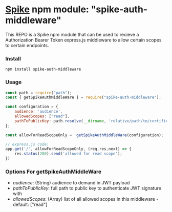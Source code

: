 # [Spike](https://github.com/rabiran/OSpike) npm module: "spike-auth-middleware"

This REPO is a Spike npm module that can be used to recieve a Authorization Bearer Token express.js middleware to allow certain scopes to certain endpoints.


### Install
```
npm install spike-auth-middleware
```

### Usage

```js
const path = require("path");
const { getSpikeAuthMiddleWare } = require("spike-auth-middleware");

const configuration = {
    audience: 'audience',
    allowedScopes: ["read"],
    pathToPublicKey: path.resolve(__dirname, 'relative/path/to/certificate')
};

const allowForReadScopeOnly =  getSpikeAuthMiddleWare(configuration);

// express.js code:
app.get('/', allowForReadScopeOnly, (req,res,next) => {
    res.status(200).send('allowed for read scope');
})
```

### Options For getSpikeAuthMiddleWare

* _audience_: (String) audience to demand in JWT payload
* _pathToPublicKey_: full path to public key to authenticate JWT signature with
* _allowedScopes_: (Array) list of all allowed scopes in this middleware - default: ["read"]







